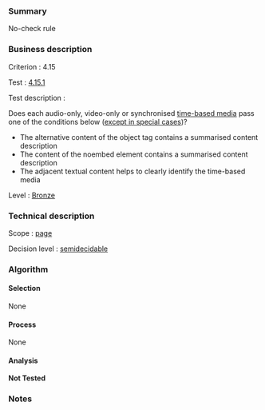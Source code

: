 ### Summary

No-check rule

### Business description

Criterion : 4.15

Test : [4.15.1](http://www.accessiweb.org/index.php/accessiweb-22-english-version.html#test-4-15-1)

Test description :

Does each audio-only, video-only or synchronised [time-based media](http://www.accessiweb.org/index.php/glossary-76.html#mMediaTemp) pass one of the conditions below ([except in special
cases](http://www.accessiweb.org/index.php/glossary-76.html#cpCrit4-15 "Special cases for criterion 4.15"))?

-   The alternative content of the object tag contains a summarised content description
-   The content of the noembed element contains a summarised content description
-   The adjacent textual content helps to clearly identify the time-based media

Level : [Bronze](/en/category/rules-design/accessiweb-11/level/bronze)

### Technical description

Scope : [page](/en/category/rules-design/accessiweb-11/scope/page)

Decision level :
[semidecidable](/en/category/rules-design/accessiweb-11/decision-level/semidecidable)

### Algorithm

#### Selection

None

#### Process

None

#### Analysis

**Not Tested**

### Notes


